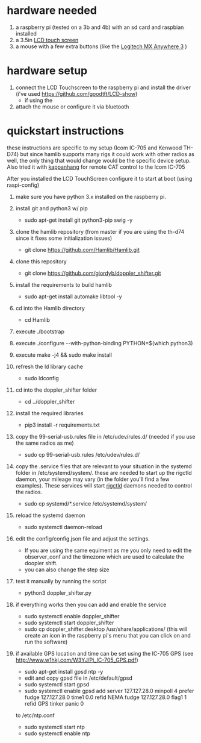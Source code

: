 
# hardware needed

1. a raspberry pi (tested on a 3b and 4b) with an sd card and raspbian installed
2. a 3.5in [LCD touch screen](http://www.lcdwiki.com/3.5inch_RPi_Display
)
3. a mouse with a few extra buttons (like the [Logitech MX Anywhere 3](https://www.logitech.com/en-us/products/mice/mx-anywhere-3-for-business.910-006215.html) )

# hardware setup
1. connect the LCD Touchscreen to the raspberry pi and install the driver (i've used https://github.com/goodtft/LCD-show)
    * if using the 
2. attach the mouse or configure it via bluetooth 

# quickstart instructions

these instructions are specific to my setup (Icom IC-705 and Kenwood TH-D74) but since hamlib supports many rigs it could work with other radios as well, the only thing that would change would be the specific device setup.
Also tried it with [kappanhang](https://github.com/nonoo/kappanhang) for remote CAT control to the Icom IC-705

After you installed the LCD TouchScreen configure it to start at boot (using raspi-config)

1. make sure you have python 3.x installed on the raspberry pi.
2. install git and python3 w/ pip 
    + sudo apt-get install git python3-pip swig -y
3. clone the hamlib repository (from master if you are using the th-d74 since it fixes some initialization issues) 
    + git clone https://github.com/Hamlib/Hamlib.git
4. clone this repository 
    + git clone https://github.com/giordyb/doppler_shifter.git
5. install the requirements to build hamlib 
    + sudo apt-get install automake libtool -y
6. cd into the Hamlib directory 
    + cd Hamlib
7. execute ./bootstrap
8. execute ./configure --with-python-binding PYTHON=$(which python3)
9. execute make -j4 && sudo make install
10. refresh the ld library cache
    + sudo ldconfig
11. cd into the doppler_shifter folder 
    + cd ../doppler_shifter
12. install the required libraries 
    + pip3 install -r requirements.txt
13. copy the 99-serial-usb.rules file in /etc/udev/rules.d/ (needed if you use the same radios as me) 
    + sudo cp 99-serial-usb.rules /etc/udev/rules.d/
14. copy the .service files that are relevant to your situation in the systemd folder in /etc/systemd/system/. these are needed to start up the rigctld daemon, your mileage may vary (in the folder you'll find a few examples). These services will start [rigctld](https://www.mankier.com/1/rigctld) daemons needed to control the radios.
    + sudo cp systemd/*.service /etc/systemd/system/
15. reload the systemd daemon 
    + sudo systemctl daemon-reload
16. edit the config/config.json file and adjust the settings. 
    + If you are using the same equiment as me you only need to edit the observer_conf and the timezone which are used to calculate the doopler shift.
    + you can also change the step size
17. test it manually by running the script
    + python3 doppler_shifter.py
18. if everything works then you can add and enable the service
    + sudo systemctl enable doppler_shifter
    + sudo systemctl start doppler_shifter
    + sudo cp doppler_shifter.desktop /usr/share/applications/ (this will create an icon in the raspberry pi's menu that you can click on and run the software)

19. if available GPS location and time can be set using the IC-705 GPS (see http://www.w1hkj.com/W3YJ/Pi_IC-705_GPS.pdf)
    + sudo apt-get install gpsd ntp -y
    + edit and copy gpsd file in /etc/default/gpsd
    + sudo systemctl start gpsd
    + sudo systemctl enable gpsd
    add 
    server 127.127.28.0 minpoll 4 prefer
    fudge 127.127.28.0 time1 0.0 refid NEMA
    fudge 127.127.28.0 flag1 1 refid GPS
    tinker panic 0


    to /etc/ntp.conf
    + sudo systemctl start ntp
    + sudo systemctl enable ntp